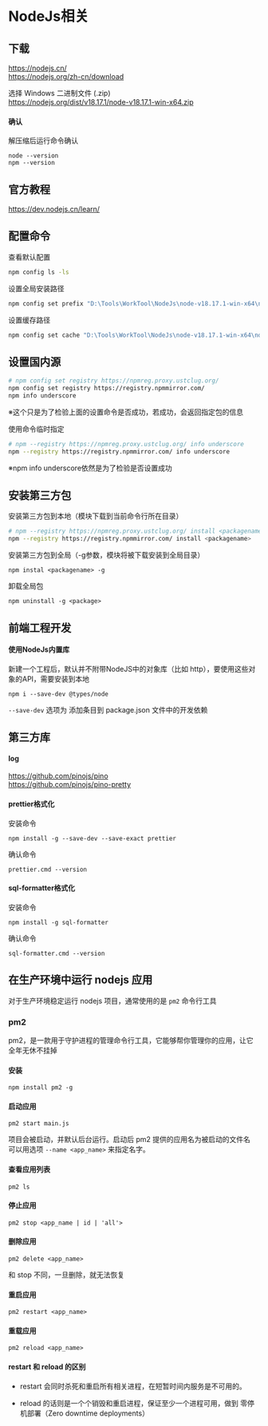 # NodeJs相关

## 下载
https://nodejs.cn/  
https://nodejs.org/zh-cn/download  

选择 Windows 二进制文件 (.zip)  
https://nodejs.org/dist/v18.17.1/node-v18.17.1-win-x64.zip

#### 确认
解压缩后运行命令确认
```
node --version
npm --version
```

## 官方教程
https://dev.nodejs.cn/learn/

## 配置命令

查看默认配置
```bash
npm config ls -ls
```

设置全局安装路径
```bash
npm config set prefix "D:\Tools\WorkTool\NodeJs\node-v18.17.1-win-x64\node_global"
```

设置缓存路径
```bash
npm config set cache "D:\Tools\WorkTool\NodeJs\node-v18.17.1-win-x64\node_cache"
```

## 设置国内源
```bash
# npm config set registry https://npmreg.proxy.ustclug.org/
npm config set registry https://registry.npmmirror.com/
npm info underscore
```
※这个只是为了检验上面的设置命令是否成功，若成功，会返回指定包的信息  

使用命令临时指定
```bash
# npm --registry https://npmreg.proxy.ustclug.org/ info underscore
npm --registry https://registry.npmmirror.com/ info underscore
```
※npm info underscore依然是为了检验是否设置成功

## 安装第三方包

安装第三方包到本地（模块下载到当前命令行所在目录）
```bash
# npm --registry https://npmreg.proxy.ustclug.org/ install <packagename>
npm --registry https://registry.npmmirror.com/ install <packagename>
```

安装第三方包到全局（-g参数，模块将被下载安装到全局目录）
```
npm instal <packagename> -g
```

卸载全局包
```
npm uninstall -g <package>
```

## 前端工程开发

#### 使用NodeJs内置库
新建一个工程后，默认并不附带NodeJS中的对象库（比如 http），要使用这些对象的API，需要安装到本地
```
npm i --save-dev @types/node
```
``--save-dev`` 选项为 添加条目到 package.json 文件中的开发依赖

## 第三方库

#### log
https://github.com/pinojs/pino  
https://github.com/pinojs/pino-pretty  

#### prettier格式化
安装命令
```
npm install -g --save-dev --save-exact prettier
```
确认命令
```
prettier.cmd --version
```

#### sql-formatter格式化
安装命令
```
npm install -g sql-formatter
```
确认命令
```
sql-formatter.cmd --version
```

## 在生产环境中运行 nodejs 应用

对于生产环境稳定运行 nodejs 项目，通常使用的是 ``pm2`` 命令行工具

### pm2
pm2，是一款用于守护进程的管理命令行工具，它能够帮你管理你的应用，让它全年无休不挂掉

#### 安装
```
npm install pm2 -g
```

#### 启动应用
```
pm2 start main.js
```
项目会被启动，并默认后台运行。启动后 pm2 提供的应用名为被启动的文件名  
可以用选项 ``--name <app_name>`` 来指定名字。

#### 查看应用列表
```
pm2 ls
```

#### 停止应用
```
pm2 stop <app_name | id | 'all'>
```

#### 删除应用
```
pm2 delete <app_name>
```
和 stop 不同，一旦删除，就无法恢复

#### 重启应用
```
pm2 restart <app_name>
```

#### 重载应用
```
pm2 reload <app_name>
```

#### restart 和 reload 的区别

- restart 会同时杀死和重启所有相关进程，在短暂时间内服务是不可用的。

- reload 的话则是一个个销毁和重启进程，保证至少一个进程可用，做到 零停机部署（Zero downtime deployments）
